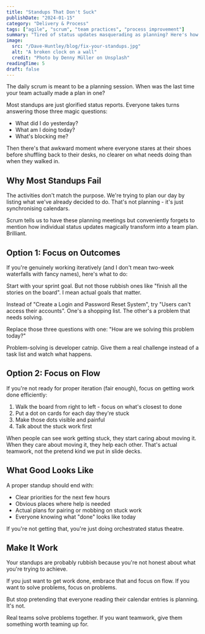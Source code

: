 ```yaml
---
title: "Standups That Don't Suck"
publishDate: "2024-01-15"
category: "Delivery & Process"
tags: ["agile", "scrum", "team practices", "process improvement"]
summary: "Tired of status updates masquerading as planning? Here's how to transform your daily standup from a mind-numbing ritual into something actually useful."
image:
  src: "/Dave-Huntley/blog/fix-your-standups.jpg"
  alt: "A broken clock on a wall"
  credit: "Photo by Denny Müller on Unsplash"
readingTime: 5
draft: false
---
```


The daily scrum is meant to be a planning session. When was the last time your team actually made a plan in one?

Most standups are just glorified status reports. Everyone takes turns answering those three magic questions:
- What did I do yesterday?
- What am I doing today?
- What's blocking me?

Then there's that awkward moment where everyone stares at their shoes before shuffling back to their desks, no clearer on what needs doing than when they walked in.

## Why Most Standups Fail

The activities don't match the purpose. We're trying to plan our day by listing what we've already decided to do. That's not planning - it's just synchronising calendars.

Scrum tells us to have these planning meetings but conveniently forgets to mention how individual status updates magically transform into a team plan. Brilliant.

## Option 1: Focus on Outcomes

If you're genuinely working iteratively (and I don't mean two-week waterfalls with fancy names), here's what to do:

Start with your sprint goal. But not those rubbish ones like "finish all the stories on the board". I mean actual goals that matter.

Instead of "Create a Login and Password Reset System", try "Users can't access their accounts". One's a shopping list. The other's a problem that needs solving.

Replace those three questions with one: "How are we solving this problem today?"

Problem-solving is developer catnip. Give them a real challenge instead of a task list and watch what happens.

## Option 2: Focus on Flow

If you're not ready for proper iteration (fair enough), focus on getting work done efficiently:

1. Walk the board from right to left - focus on what's closest to done
2. Put a dot on cards for each day they're stuck
3. Make those dots visible and painful
4. Talk about the stuck work first

When people can see work getting stuck, they start caring about moving it. When they care about moving it, they help each other. That's actual teamwork, not the pretend kind we put in slide decks.

## What Good Looks Like

A proper standup should end with:
- Clear priorities for the next few hours
- Obvious places where help is needed
- Actual plans for pairing or mobbing on stuck work
- Everyone knowing what "done" looks like today

If you're not getting that, you're just doing orchestrated status theatre.

## Make It Work

Your standups are probably rubbish because you're not honest about what you're trying to achieve. 

If you just want to get work done, embrace that and focus on flow. If you want to solve problems, focus on problems.

But stop pretending that everyone reading their calendar entries is planning. It's not.

Real teams solve problems together. If you want teamwork, give them something worth teaming up for.